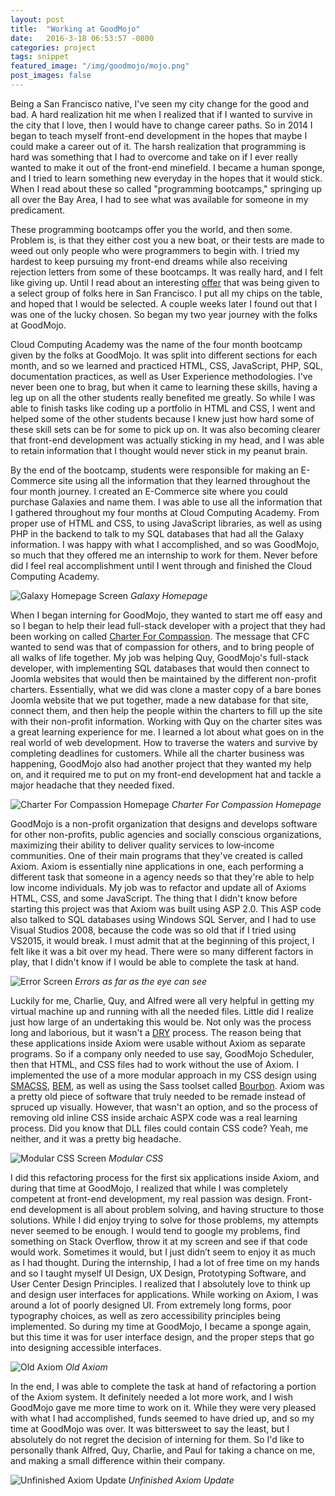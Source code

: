 ```yaml
---
layout: post
title:  "Working at GoodMojo"
date:   2016-3-18 06:53:57 -0800
categories: project
tags: snippet
featured_image: "/img/goodmojo/mojo.png"
post_images: false
---
```


Being a San Francisco native, I've seen my city change for the good and bad.  A hard realization hit me when I realized that if I wanted to survive in the city that I love, then I would have to change career paths.  So in 2014 I began to teach myself front-end development in the hopes that maybe I could make a career out of it.  The harsh realization that programming is hard was something that I had to overcome and take on if I ever really wanted to make it out of the front-end minefield.  I became a human sponge, and I tried to learn something new everyday in the hopes that it would stick.  When I read about these so called "programming bootcamps," springing up all over the Bay Area, I had to see what was available for someone in my predicament.  

These programming bootcamps offer you the world, and then some.  Problem is, is that they either cost you a new boat, or their tests are made to weed out only people who were programmers to begin with.  I tried my hardest to keep pursuing my front-end dreams while also receiving rejection letters from some of these bootcamps.  It was really hard, and I felt like giving up.  Until I read about an interesting [offer](https://www.facebook.com/events/1397009187226828/) that was being given to a select group of folks here in San Francisco.  I put all my chips on the table, and hoped that I would be selected.  A couple weeks later I found out that I was one of the lucky chosen.  So began my two year journey with the folks at GoodMojo.

Cloud Computing Academy was the name of the four month bootcamp given by the folks at GoodMojo.  It was split into different sections for each month, and so we learned and practiced HTML, CSS, JavaScript, PHP, SQL, documentation practices, as well as User Experience methodologies.  I've never been one to brag, but when it came to learning these skills, having a leg up on all the other students really benefited me greatly.  So while I was able to finish tasks like coding up a portfolio in HTML and CSS, I went and helped some of the other students because I knew just how hard some of these skill sets can be for some to pick up on.  It was also becoming clearer that front-end development was actually sticking in my head, and I was able to retain information that I thought would never stick in my peanut brain.

By the end of the bootcamp, students were responsible for making an E-Commerce site using all the information that they learned throughout the four month journey.  I created an E-Commerce site where you could purchase Galaxies and name them.  I was able to use all the information that I gathered throughout my four months at Cloud Computing Academy.  From proper use of HTML and CSS, to using JavaScript libraries, as well as using PHP in the backend to talk to my SQL databases that had all the Galaxy information.  I was happy with what I accomplished, and so was GoodMojo, so much that they offered me an internship to work for them.  Never before did I feel real accomplishment until I went through and finished the Cloud Computing Academy.

![Galaxy Homepage Screen](/img/goodmojo/galaxy.jpg "Galaxy Homepage Screen")
_Galaxy Homepage_

When I began interning for GoodMojo, they wanted to start me off easy and so I began to help their lead full-stack developer with a project that they had been working on called [Charter For Compassion](https://solutions.goodmojo.us/581__charter-for-compassion).  The message that CFC wanted to send was that of compassion for others, and to bring people of all walks of life together.  My job was helping Quy, GoodMojo's full-stack developer, with implementing SQL databases that would then connect to Joomla websites that would then be maintained by the different non-profit charters.  Essentially, what we did was clone a master copy of a bare bones Joomla website that we put together, made a new database for that site, connect them, and then help the people within the charters to fill up the site with their non-profit information.  Working with Quy on the charter sites was a great learning experience for me.  I learned a lot about what goes on in the real world of web development.  How to traverse the waters and survive by completing deadlines for customers.  While all the charter business was happening, GoodMojo also had another project that they wanted my help on, and it required me to put on my front-end development hat and tackle a major headache that they needed fixed.

![Charter For Compassion Homepage](/img/goodmojo/charter.jpg "Charter For Compassion Homepage")
_Charter For Compassion Homepage_

GoodMojo is a non-profit organization that designs and develops software for other non-profits, public agencies and socially conscious organizations, maximizing their ability to deliver quality services to low‐income communities.  One of their main programs that they've created is called Axiom.  Axiom is essentially nine applications in one, each performing a different task that someone in a agency needs so that they're able to help low income individuals.  My job was to refactor and update all of Axioms HTML, CSS, and some JavaScript.  The thing that I didn't know before starting this project was that Axiom was built using ASP 2.0.  This ASP code also talked to SQL databases using Windows SQL Server, and I had to use Visual Studios 2008, because the code was so old that if I tried using VS2015, it would break.  I must admit that at the beginning of this project, I felt like it was a bit over my head.  There were so many different factors in play, that I didn't know if I would be able to complete the task at hand.

![Error Screen](/img/goodmojo/errors.jpg "Error Screen")
_Errors as far as the eye can see_

Luckily for me, Charlie, Quy, and Alfred were all very helpful in getting my virtual machine up and running with all the needed files.  Little did I realize just how large of an undertaking this would be.  Not only was the process long and laborious, but it wasn't a [DRY](https://en.wikipedia.org/wiki/Don't_repeat_yourself) process.  The reason being that these applications inside Axiom were usable without Axiom as separate programs.  So if a company only needed to use say, GoodMojo Scheduler, then that HTML, and CSS files had to work without the use of Axiom.  I implemented the use of a more modular approach in my CSS design using [SMACSS](https://smacss.com/), [BEM](http://getbem.com/), as well as using the Sass toolset called [Bourbon](http://bourbon.io/).  Axiom was a pretty old piece of software that truly needed to be remade instead of spruced up visually.  However, that wasn't an option, and so the process of removing old inline CSS inside archaic ASPX code was a real learning process.  Did you know that DLL files could contain CSS code?  Yeah, me neither, and it was a pretty big headache.  

![Modular CSS Screen](/img/goodmojo/css.jpg "Modular CSS")
_Modular CSS_

I did this refactoring process for the first six applications inside Axiom, and during that time at GoodMojo, I realized that while I was completely competent at front-end development, my real passion was design.  Front-end development is all about problem solving, and having structure to those solutions.  While I did enjoy trying to solve for those problems, my attempts never seemed to be enough.  I would tend to google my problems, find something on Stack Overflow, throw it at my screen and see if that code would work.  Sometimes it would, but I just didn’t seem to enjoy it as much as I had thought.  During the internship, I had a lot of free time on my hands and so I taught myself UI Design, UX Design, Prototyping Software, and User Center Design Principles.  I realized that I absolutely love to think up and design user interfaces for applications.  While working on Axiom, I was around a lot of poorly designed UI.  From extremely long forms, poor typography choices, as well as zero accessibility principles being implemented.  So during my time at GoodMojo, I became a sponge again, but this time it was for user interface design, and the proper steps that go into designing accessible interfaces.  

![Old Axiom](/img/goodmojo/old_axiom.png "Old Axiom")
_Old Axiom_

In the end, I was able to complete the task at hand of refactoring a portion of the Axiom system.  It definitely needed a lot more work, and I wish GoodMojo gave me more time to work on it.  While they were very pleased with what I had accomplished, funds seemed to have dried up, and so my time at GoodMojo was over.  It was bittersweet to say the least, but I absolutely do not regret the decision of interning for them.  So I'd like to personally thank Alfred, Quy, Charlie, and Paul for taking a chance on me, and making a small difference within their company.   

![Unfinished Axiom Update](/img/goodmojo/axiom_new.png "Unfinished Axiom Update")
_Unfinished Axiom Update_
